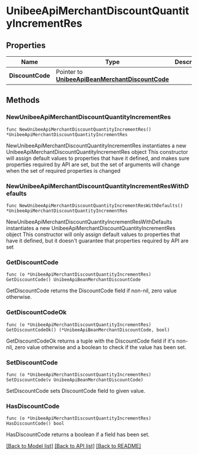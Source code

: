 # UnibeeApiMerchantDiscountQuantityIncrementRes

## Properties

Name | Type | Description | Notes
------------ | ------------- | ------------- | -------------
**DiscountCode** | Pointer to [**UnibeeApiBeanMerchantDiscountCode**](UnibeeApiBeanMerchantDiscountCode.md) |  | [optional] 

## Methods

### NewUnibeeApiMerchantDiscountQuantityIncrementRes

`func NewUnibeeApiMerchantDiscountQuantityIncrementRes() *UnibeeApiMerchantDiscountQuantityIncrementRes`

NewUnibeeApiMerchantDiscountQuantityIncrementRes instantiates a new UnibeeApiMerchantDiscountQuantityIncrementRes object
This constructor will assign default values to properties that have it defined,
and makes sure properties required by API are set, but the set of arguments
will change when the set of required properties is changed

### NewUnibeeApiMerchantDiscountQuantityIncrementResWithDefaults

`func NewUnibeeApiMerchantDiscountQuantityIncrementResWithDefaults() *UnibeeApiMerchantDiscountQuantityIncrementRes`

NewUnibeeApiMerchantDiscountQuantityIncrementResWithDefaults instantiates a new UnibeeApiMerchantDiscountQuantityIncrementRes object
This constructor will only assign default values to properties that have it defined,
but it doesn't guarantee that properties required by API are set

### GetDiscountCode

`func (o *UnibeeApiMerchantDiscountQuantityIncrementRes) GetDiscountCode() UnibeeApiBeanMerchantDiscountCode`

GetDiscountCode returns the DiscountCode field if non-nil, zero value otherwise.

### GetDiscountCodeOk

`func (o *UnibeeApiMerchantDiscountQuantityIncrementRes) GetDiscountCodeOk() (*UnibeeApiBeanMerchantDiscountCode, bool)`

GetDiscountCodeOk returns a tuple with the DiscountCode field if it's non-nil, zero value otherwise
and a boolean to check if the value has been set.

### SetDiscountCode

`func (o *UnibeeApiMerchantDiscountQuantityIncrementRes) SetDiscountCode(v UnibeeApiBeanMerchantDiscountCode)`

SetDiscountCode sets DiscountCode field to given value.

### HasDiscountCode

`func (o *UnibeeApiMerchantDiscountQuantityIncrementRes) HasDiscountCode() bool`

HasDiscountCode returns a boolean if a field has been set.


[[Back to Model list]](../README.md#documentation-for-models) [[Back to API list]](../README.md#documentation-for-api-endpoints) [[Back to README]](../README.md)


